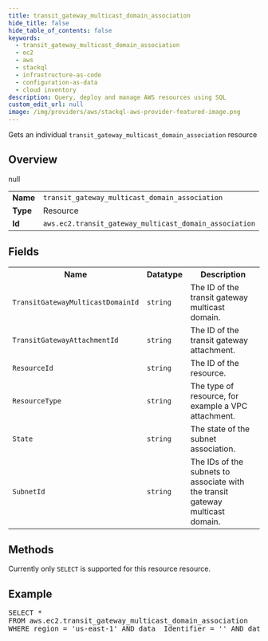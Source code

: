 ```yaml
---
title: transit_gateway_multicast_domain_association
hide_title: false
hide_table_of_contents: false
keywords:
  - transit_gateway_multicast_domain_association
  - ec2
  - aws
  - stackql
  - infrastructure-as-code
  - configuration-as-data
  - cloud inventory
description: Query, deploy and manage AWS resources using SQL
custom_edit_url: null
image: /img/providers/aws/stackql-aws-provider-featured-image.png
---
```

Gets an individual <code>transit_gateway_multicast_domain_association</code> resource

## Overview
<table><tbody>
<tr><td><b>Name</b></td><td><code>transit_gateway_multicast_domain_association</code></td></tr>
<tr><td><b>Type</b></td><td>Resource</td></tr>
null
<tr><td><b>Id</b></td><td><code>aws.ec2.transit_gateway_multicast_domain_association</code></td></tr>
</tbody></table>

## Fields
<table><tbody>
<tr><th>Name</th><th>Datatype</th><th>Description</th></tr>
<tr><td><code>TransitGatewayMulticastDomainId</code></td><td><code>string</code></td><td>The ID of the transit gateway multicast domain.</td></tr><tr><td><code>TransitGatewayAttachmentId</code></td><td><code>string</code></td><td>The ID of the transit gateway attachment.</td></tr><tr><td><code>ResourceId</code></td><td><code>string</code></td><td>The ID of the resource.</td></tr><tr><td><code>ResourceType</code></td><td><code>string</code></td><td>The type of resource, for example a VPC attachment.</td></tr><tr><td><code>State</code></td><td><code>string</code></td><td>The state of the subnet association.</td></tr><tr><td><code>SubnetId</code></td><td><code>string</code></td><td>The IDs of the subnets to associate with the transit gateway multicast domain.</td></tr>
</tbody></table>

## Methods
Currently only <code>SELECT</code> is supported for this resource resource.

## Example
<pre>
SELECT * 
FROM aws.ec2.transit_gateway_multicast_domain_association
WHERE region = 'us-east-1' AND data__Identifier = '<TransitGatewayMulticastDomainId>' AND data__Identifier = '<TransitGatewayAttachmentId>' AND data__Identifier = '<SubnetId>'
</pre>
